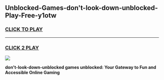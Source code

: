 
## Unblocked-Games-don't-look-down-unblocked-Play-Free-y1otw
<h3>
<a href="https://premium76.site?title=don't-look-down-unblocked&ref=21A">CLICK TO PLAY</a></h3>
<hr>

<h3>
<a href="https://premium76.site?title=don't-look-down-unblocked&ref=21A">CLICK 2 PLAY</a>
  
</h3>

<a href="https://premium76.site?title=don't-look-down-unblocked&ref=21A"><img src="https://clearcache.store/games.png"></a>


**don't-look-down-unblocked games unblocked: Your Gateway to Fun and Accessible Online Gaming**
